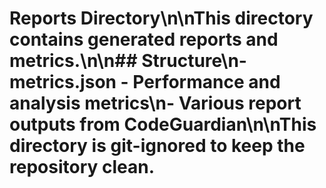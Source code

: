 # Reports Directory\n\nThis directory contains generated reports and metrics.\n\n## Structure\n- metrics.json - Performance and analysis metrics\n- Various report outputs from CodeGuardian\n\nThis directory is git-ignored to keep the repository clean.
